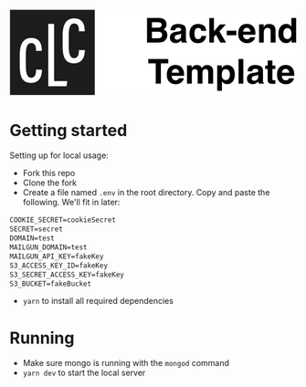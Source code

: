 ## ![Back-end template](backend-template.png)

# Getting started

Setting up for local usage:

- Fork this repo 
- Clone the fork
- Create a file named `.env` in the root directory. Copy and paste the following. We'll fit in later:

```
COOKIE_SECRET=cookieSecret
SECRET=secret
DOMAIN=test
MAILGUN_DOMAIN=test
MAILGUN_API_KEY=fakeKey
S3_ACCESS_KEY_ID=fakeKey
S3_SECRET_ACCESS_KEY=fakeKey
S3_BUCKET=fakeBucket
```

- `yarn` to install all required dependencies

# Running
- Make sure mongo is running with the `mongod` command
- `yarn dev` to start the local server
